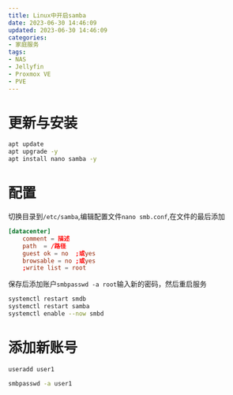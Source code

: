 ```yaml
---
title: Linux中开启samba
date: 2023-06-30 14:46:09
updated: 2023-06-30 14:46:09
categories:
- 家庭服务
tags:
- NAS
- Jellyfin
- Proxmox VE
- PVE
---
```


# 更新与安装
```bash
apt update
apt upgrade -y
apt install nano samba -y
```

# 配置

切换目录到`/etc/samba`,编辑配置文件`nano smb.conf`,在文件的最后添加
```conf
[datacenter]
    comment = 描述
    path  = /路径
    guest ok = no  ;或yes
    browsable = no ;或yes
    ;write list = root
```
保存后添加账户`smbpasswd -a root`输入新的密码，然后重启服务
```bash
systemctl restart smdb
systemctl restart samba
systemctl enable --now smbd
```

# 添加新账号

```bash 
useradd user1

smbpasswd -a user1
```

